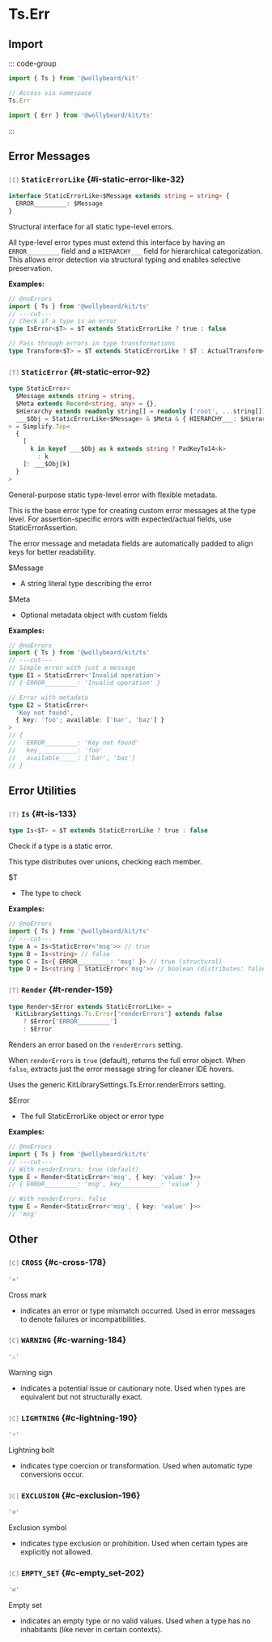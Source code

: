 # Ts.Err

## Import

::: code-group

```typescript [Namespace]
import { Ts } from '@wollybeard/kit'

// Access via namespace
Ts.Err
```

```typescript [Barrel]
import { Err } from '@wollybeard/kit/ts'
```

:::

## Error Messages

### <span style="opacity: 0.6; font-weight: normal; font-size: 0.85em;">`[I]`</span> `StaticErrorLike`<SourceLink inline href="https://github.com/jasonkuhrt/kit/blob/main/./src/utils/ts/err.ts#L32" /> {#i-static-error-like-32}

```typescript
interface StaticErrorLike<$Message extends string = string> {
  ERROR_________: $Message
}
```

Structural interface for all static type-level errors.

All type-level error types must extend this interface by having an `ERROR_________` field and a `HIERARCHY___` field for hierarchical categorization. This allows error detection via structural typing and enables selective preservation.

**Examples:**

```typescript twoslash
// @noErrors
import { Ts } from '@wollybeard/kit/ts'
// ---cut---
// Check if a type is an error
type IsError<$T> = $T extends StaticErrorLike ? true : false

// Pass through errors in type transformations
type Transform<$T> = $T extends StaticErrorLike ? $T : ActualTransform<$T>
```

### <span style="opacity: 0.6; font-weight: normal; font-size: 0.85em;">`[T]`</span> `StaticError`<SourceLink inline href="https://github.com/jasonkuhrt/kit/blob/main/./src/utils/ts/err.ts#L92" /> {#t-static-error-92}

```typescript
type StaticError<
  $Message extends string = string,
  $Meta extends Record<string, any> = {},
  $Hierarchy extends readonly string[] = readonly ['root', ...string[]],
  ___$Obj = StaticErrorLike<$Message> & $Meta & { HIERARCHY___: $Hierarchy },
> = Simplify.Top<
  {
    [
      k in keyof ___$Obj as k extends string ? PadKeyTo14<k>
        : k
    ]: ___$Obj[k]
  }
>
```

General-purpose static type-level error with flexible metadata.

This is the base error type for creating custom error messages at the type level. For assertion-specific errors with expected/actual fields, use StaticErrorAssertion.

The error message and metadata fields are automatically padded to align keys for better readability.

$Message

- A string literal type describing the error

$Meta

- Optional metadata object with custom fields

**Examples:**

```typescript twoslash
// @noErrors
import { Ts } from '@wollybeard/kit/ts'
// ---cut---
// Simple error with just a message
type E1 = StaticError<'Invalid operation'>
// { ERROR_________: 'Invalid operation' }

// Error with metadata
type E2 = StaticError<
  'Key not found',
  { key: 'foo'; available: ['bar', 'baz'] }
>
// {
//   ERROR_________: 'Key not found'
//   key___________: 'foo'
//   available_____: ['bar', 'baz']
// }
```

## Error Utilities

### <span style="opacity: 0.6; font-weight: normal; font-size: 0.85em;">`[T]`</span> `Is`<SourceLink inline href="https://github.com/jasonkuhrt/kit/blob/main/./src/utils/ts/err.ts#L133" /> {#t-is-133}

```typescript
type Is<$T> = $T extends StaticErrorLike ? true : false
```

Check if a type is a static error.

This type distributes over unions, checking each member.

$T

- The type to check

**Examples:**

```typescript twoslash
// @noErrors
import { Ts } from '@wollybeard/kit/ts'
// ---cut---
type A = Is<StaticError<'msg'>> // true
type B = Is<string> // false
type C = Is<{ ERROR_________: 'msg' }> // true (structural)
type D = Is<string | StaticError<'msg'>> // boolean (distributes: false | true)
```

### <span style="opacity: 0.6; font-weight: normal; font-size: 0.85em;">`[T]`</span> `Render`<SourceLink inline href="https://github.com/jasonkuhrt/kit/blob/main/./src/utils/ts/err.ts#L159" /> {#t-render-159}

```typescript
type Render<$Error extends StaticErrorLike> =
  KitLibrarySettings.Ts.Error['renderErrors'] extends false
    ? $Error['ERROR_________']
    : $Error
```

Renders an error based on the `renderErrors` setting.

When `renderErrors` is `true` (default), returns the full error object. When `false`, extracts just the error message string for cleaner IDE hovers.

Uses the generic KitLibrarySettings.Ts.Error.renderErrors setting.

$Error

- The full StaticErrorLike object or error type

**Examples:**

```typescript twoslash
// @noErrors
import { Ts } from '@wollybeard/kit/ts'
// ---cut---
// With renderErrors: true (default)
type E = Render<StaticError<'msg', { key: 'value' }>>
// { ERROR_________: 'msg', key___________: 'value' }

// With renderErrors: false
type E = Render<StaticError<'msg', { key: 'value' }>>
// 'msg'
```

## Other

### <span style="opacity: 0.6; font-weight: normal; font-size: 0.85em;">`[C]`</span> `CROSS`<SourceLink inline href="https://github.com/jasonkuhrt/kit/blob/main/./src/utils/ts/err.ts#L178" /> {#c-cross-178}

```typescript
'✕'
```

Cross mark

- indicates an error or type mismatch occurred. Used in error messages to denote failures or incompatibilities.

### <span style="opacity: 0.6; font-weight: normal; font-size: 0.85em;">`[C]`</span> `WARNING`<SourceLink inline href="https://github.com/jasonkuhrt/kit/blob/main/./src/utils/ts/err.ts#L184" /> {#c-warning-184}

```typescript
'⚠'
```

Warning sign

- indicates a potential issue or cautionary note. Used when types are equivalent but not structurally exact.

### <span style="opacity: 0.6; font-weight: normal; font-size: 0.85em;">`[C]`</span> `LIGHTNING`<SourceLink inline href="https://github.com/jasonkuhrt/kit/blob/main/./src/utils/ts/err.ts#L190" /> {#c-lightning-190}

```typescript
'⚡'
```

Lightning bolt

- indicates type coercion or transformation. Used when automatic type conversions occur.

### <span style="opacity: 0.6; font-weight: normal; font-size: 0.85em;">`[C]`</span> `EXCLUSION`<SourceLink inline href="https://github.com/jasonkuhrt/kit/blob/main/./src/utils/ts/err.ts#L196" /> {#c-exclusion-196}

```typescript
'⊘'
```

Exclusion symbol

- indicates type exclusion or prohibition. Used when certain types are explicitly not allowed.

### <span style="opacity: 0.6; font-weight: normal; font-size: 0.85em;">`[C]`</span> `EMPTY_SET`<SourceLink inline href="https://github.com/jasonkuhrt/kit/blob/main/./src/utils/ts/err.ts#L202" /> {#c-empty_set-202}

```typescript
'∅'
```

Empty set

- indicates an empty type or no valid values. Used when a type has no inhabitants (like never in certain contexts).
